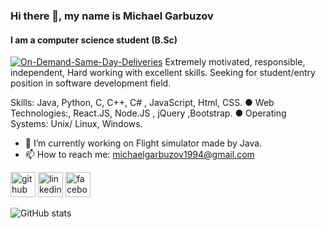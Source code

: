 ### Hi there 👋, my name is Michael Garbuzov
#### I am a computer science student (B.Sc)

<a href="https://ibb.co/PT07CcT"><img src="https://i.ibb.co/RhdxH3h/On-Demand-Same-Day-Deliveries.png" alt="On-Demand-Same-Day-Deliveries" border="0"></a>
Extremely motivated, responsible, independent, Hard working with excellent skills.
Seeking for student/entry position in software development field. 

Skills: Java, Python, C, C++, C# , JavaScript, Html, CSS. ● Web Technologies:, React.JS, Node.JS , jQuery ,Bootstrap. ● Operating Systems: Unix/ Linux, Windows.

- 🔭 I’m currently working on Flight simulator made by Java. 
- 📫 How to reach me: michaelgarbuzov1994@gmail.com 


[<img src='https://cdn.jsdelivr.net/npm/simple-icons@3.0.1/icons/github.svg' alt='github' height='40'>](https://github.com/MichaelGarbuzov)  [<img src='https://cdn.jsdelivr.net/npm/simple-icons@3.0.1/icons/linkedin.svg' alt='linkedin' height='40'>](https://www.linkedin.com/in/michaelgarbuzov/)  [<img src='https://cdn.jsdelivr.net/npm/simple-icons@3.0.1/icons/facebook.svg' alt='facebook' height='40'>](https://www.facebook.com/michaelgarbuzov)  

![GitHub stats](https://github-readme-stats.vercel.app/api?username=MichaelGarbuzov&show_icons=true)  

